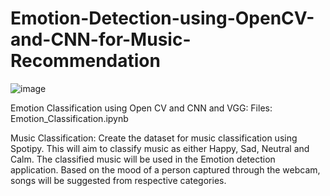 # Emotion-Detection-using-OpenCV-and-CNN-for-Music-Recommendation

![image](https://user-images.githubusercontent.com/13360000/113479837-2ceb9880-9489-11eb-9669-acf32ffad32a.png)

Emotion Classification using Open CV and CNN and VGG:
Files: Emotion_Classification.ipynb

Music Classification: Create the dataset for music classification using Spotipy. This will aim to classify music as either Happy, Sad, Neutral and Calm. The classified music will be used in the Emotion detection application. Based on the mood of a person captured through the webcam, songs will be suggested from respective categories.
